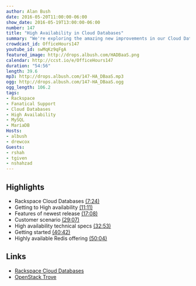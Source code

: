 ```yaml
---
author: Alan Bush
date: 2016-05-20T11:00:00-06:00
show_date: 2016-05-19T13:00:00-06:00
number: 147
title: "High Availability in Cloud Databases"
summary: "We're exploring the amazing new improvements in our Cloud Databases - High Availability Clusters. We'll be joined by product engineers who can help answer our questions about how this works."
crowdcast_id: OfficeHours147
youtube_id: swMqKz9qFgA
featured_image: http://drops.albush.com/HADBaaS.png
calendar: http://ccst.io/e/OfficeHours147
duration: "54:56"
length: 39.6
mp3: http://drops.albush.com/147-HA_DBaaS.mp3
ogg: http://drops.albush.com/147-HA_DBaaS.ogg
ogg_length: 106.2
tags:
- Rackspace
- Fanatical Support
- Cloud Databases
- High Availability
- MySQL
- MariaDB
Hosts:
- albush
- drewcox
Guests:
- rshah
- tgiven
- nshahzad
---
```


<!--more-->

## Highlights

- Rackspace Cloud Databases [(7:24)](https://youtu.be/swMqKz9qFgA?t=7m24s)
- Getting to High availability [(11:11)](https://youtu.be/swMqKz9qFgA?t=11m11s)
- Features of newest release [(17:08)](https://youtu.be/swMqKz9qFgA?t=17m08s)
- Customer scenario [(29:07)](https://youtu.be/swMqKz9qFgA?t=29m07s)
- High availability technical specs [(32:53)](https://youtu.be/swMqKz9qFgA?t=32m53s)
- Getting started [(40:42)](https://youtu.be/swMqKz9qFgA?t=40m42s)
- Highly available Redis offering [(50:04)](https://youtu.be/swMqKz9qFgA?t=50m04s)

## Links

- [Rackspace Cloud Databases](https://www.rackspace.com/cloud/databases)
- [OpenStack Trove](https://wiki.openstack.org/wiki/Trove)
